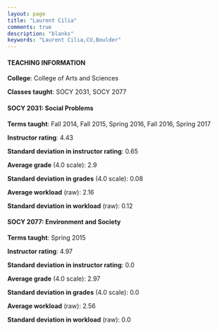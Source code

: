 ```yaml
---
layout: page
title: "Laurent Cilia" 
comments: true
description: "blanks"
keywords: "Laurent Cilia,CU,Boulder"
---
```

<head>
<script src="https://ajax.googleapis.com/ajax/libs/jquery/2.1.3/jquery.min.js"></script>
<script src="https://dl.dropboxusercontent.com/s/pc42nxpaw1ea4o9/highcharts.js?dl=0"></script>
<!-- <script src="../assets/js/highcharts.js"></script> -->
<style type="text/css">@font-face {
	font-family: "Bebas Neue";
	src: url(https://www.filehosting.org/file/details/544349/BebasNeue Regular.otf) format("opentype");
	}
	h1.Bebas { 
		font-family: "Bebas Neue", Verdana, Tahoma;
	}
</style>
</head>
	   
#### TEACHING INFORMATION

**College**: College of Arts and Sciences

**Classes taught**: SOCY 2031, SOCY 2077

#### SOCY 2031: Social Problems

**Terms taught**: Fall 2014, Fall 2015, Spring 2016, Fall 2016, Spring 2017

**Instructor rating**: 4.43

**Standard deviation in instructor rating**: 0.65

**Average grade** (4.0 scale): 2.9

**Standard deviation in grades** (4.0 scale): 0.08

**Average workload** (raw): 2.16

**Standard deviation in workload** (raw): 0.12

#### SOCY 2077: Environment and Society

**Terms taught**: Spring 2015

**Instructor rating**: 4.97

**Standard deviation in instructor rating**: 0.0

**Average grade** (4.0 scale): 2.97

**Standard deviation in grades** (4.0 scale): 0.0

**Average workload** (raw): 2.56

**Standard deviation in workload** (raw): 0.0


